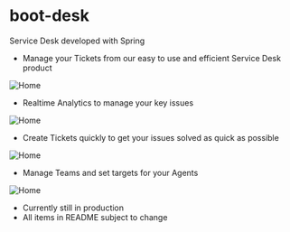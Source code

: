 # boot-desk
Service Desk developed with Spring

- Manage your Tickets from our easy to use and efficient Service Desk product

![Home](https://github.com/murphy1/boot-desk/blob/master/src/main/resources/static/index.JPG)

- Realtime Analytics to manage your key issues

![Home](https://github.com/murphy1/boot-desk/blob/master/src/main/resources/static/analytics.JPG)

- Create Tickets quickly to get your issues solved as quick as possible

![Home](https://github.com/murphy1/boot-desk/blob/master/src/main/resources/static/request.JPG)

- Manage Teams and set targets for your Agents

![Home](https://github.com/murphy1/boot-desk/blob/master/src/main/resources/static/team.JPG)

- Currently still in production
- All items in README subject to change